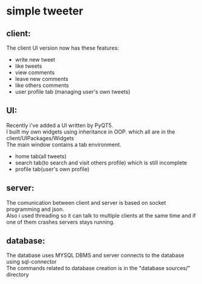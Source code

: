 # simple tweeter

## client:
The client UI version now has these features:
* write new tweet 
* like tweets
* view comments
* leave new comments
* like others comments
* user profile tab (managing user's own tweets)


## UI:
Recently i've added a UI written by PyQT5.<br />
I built my own widgets using inheritance in OOP. which all are in the client/UIPackages/Widgets <br />
The main window contains a tab environment. 
* home tab(all tweets)
* search tab(to search and visit others profile) which is still incomplete
* profile tab(user's own profile) 

## server:
The comunication between client and server is based on socket programming and json.<br /> 
Also i used threading so it can talk to multiple clients at the same time and if one of them crashes servers stays running. <br /> 

## database:
The database uses MYSQL DBMS and server connects to the database using sql-connector <br /> 
The commands related to database creation is in the "database sources/" directory
